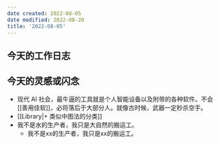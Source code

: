 ```yaml
---
date created: 2022-08-05
date modified: 2022-08-20
title: '2022-08-05'
---
```


## 今天的工作日志

## 今天的灵感或闪念

- 现代 AI 社会，最牛逼的工具就是个人智能设备以及附带的各种软件。不会 [[善用佳软]]，必将落后于大部分人。就像古时候，武器一定秒杀空手。
- [[Library|+ 类似中图法的分类]]
- 我不是水的生产者，我只是大自然的搬运工。
	- 我不是xx的生产者，我只是xx的搬运工。
